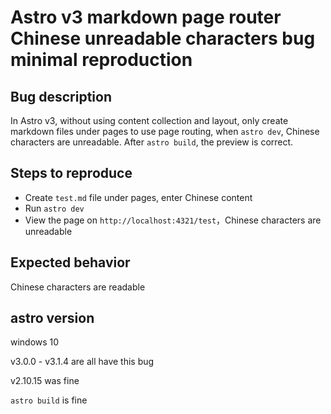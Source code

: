 # Astro v3 markdown page router Chinese unreadable characters bug minimal reproduction

## Bug description

In Astro v3, without using content collection and layout, only create markdown files under pages to use page routing, when `astro dev`, Chinese characters are unreadable. After `astro build`, the preview is correct.

## Steps to reproduce

- Create `test.md` file under pages, enter Chinese content
- Run `astro dev`
- View the page on `http://localhost:4321/test`，Chinese characters are unreadable

## Expected behavior

Chinese characters are readable

## astro version

windows 10

v3.0.0 - v3.1.4 are all have this bug

v2.10.15 was fine

`astro build` is fine
